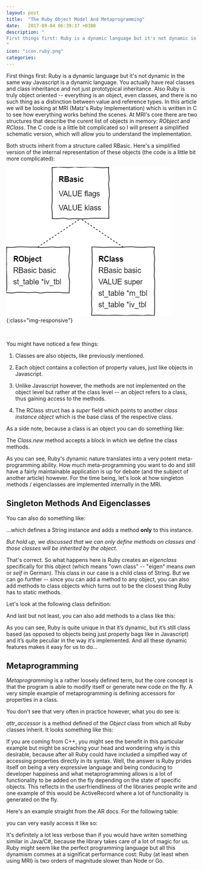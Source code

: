 ```yaml
---
layout: post
title:  "The Ruby Object Model And Metaprogramming"
date:   2017-09-04 06:39:37 +0300
description: "
First things first: Ruby is a dynamic language but it's not dynamic in the same way Javascript is a dynamic language. You actually have real classes and class inheritance and not just prototypical inheritance. Also Ruby is truly object oriented - everything is an object, even classes, and there is no such thing as a distinction between value and reference types. In this article we will be looking at MRI (Matz's Ruby Implementation) which is written in C to see how everything works behind the scenes...
"
icon: "icon.ruby.png"
categories:
---
```

First things first: Ruby is a dynamic language but it's not dynamic in the same way Javascript is a dynamic language. You actually have real classes and class inheritance and not just prototypical inheritance. Also Ruby is truly object oriented -- everything is an object, even classes, and there is no such thing as a distinction between value and reference types. In this article we will be looking at MRI (Matz's Ruby Implementation) which is written in C to see how everything works behind the scenes. At MRI's core there are two structures that describe the curent list of objects in memory: *RObject* and *RClass*. The C code is a little bit complicated so I will present a simplified schematic version, which will allow you to understand the implementation.

Both structs inherit from a structure called RBasic. Here's a simplified version of the internal representation of these objects (the code is a little bit more complicated):

![image-title-here](/images/ruby-objs.png){:class="img-responsive"}

<br/>

You might have noticed a few things:

1. Classes are also objects, like previously mentioned.

2. Each object contains a collection of property values, just like objects in Javascript.

3. Unlike Javascript however, the methods are not implemented on the object level but rather at the class level -- an object refers to a class, thus gaining access to the methods.

4. The RClass struct has a *super* field which points to another *class instance object* which is the base class of the respective class.

As a side note, because a class is an object you can do something like:

<script src="https://gist.github.com/toaderflorin/f88f4c6bced8898f353006d16a4e7c60.js"></script>

The *Class.new* method accepts a block in which we define the class methods.

As you can see, Ruby's dynamic nature translates into a very potent meta-programming ability. How much meta-programming you want to do and still have a fairly maintainable application is up for debate (and the subject of another article) however. For the time being, let's look at how singleton methods / eigenclasses are implemented internally in the MRI.

## Singleton Methods And Eigenclasses ##

You can also do something like:

<script src="https://gist.github.com/toaderflorin/dee2afd92c2a3f7fa8809858f9ea174d.js"></script>

...which defines a String instance and adds a method **only** to this instance.

*But hold up, we discussed that we can only define methods on classes and those classes will be inherited by the object.*

That's correct. So what happens here is Ruby creates an *eigenclass* specifically for this object (which means "own class" -- "eigen" means *own* or *self* in German). This class in our case is a child class of String. But we can go further -- since you can add a method to any object, you can also add methods to class objects which turns out to be the closest thing Ruby has to static methods. 

<script src="https://gist.github.com/toaderflorin/ccbb0a2f5b1da6f580c38459f1203f27.js"></script>

Let's look at the following class definition:

<script src="https://gist.github.com/toaderflorin/e784cd304b404c14916a64a851c1a7ab.js"></script>

And last but not least, you can also add methods to a class like this:

<script src="https://gist.github.com/toaderflorin/dede663e10f66dea16e67739ed73d38a.js"></script>

As you can see, Ruby is quite unique in that it’s dynamic, but it’s still class based (as opposed to objects being just property bags like in Javascript) and it’s quite peculiar in the way it’s implemented. And all these dynamic features makes it easy for us to do...

## Metaprogramming ##
*Metaprogramming* is a rather loosely defined term, but the core concept is that the program is able to modify itself or generate new code on the fly. A very simple example of metaprogramming is defining accessors for properties in a class.

<script src="https://gist.github.com/toaderflorin/668c759648ac89371bb173e5eb0d3708.js"></script>

You don't see that very often in practice however, what you do see is:

<script src="https://gist.github.com/toaderflorin/f72919ec8880ce84feded448e3f38360.js"></script>

*attr_accessor* is a method defined of the *Object* class from which all Ruby classes inherit. It looks something like this:

<script src="https://gist.github.com/toaderflorin/aadbf0fcc2ad54841d5d84e7dff23eeb.js"></script>

If you are coming from C++, you might see the benefit in this particular example but might be scraching your head and wondering why is this desirable, because after all Ruby could have included a simplfied way of accessing properties directly in its syntax. Well, the answer is Ruby prides itself on being a very expressive language and being conducing to developer happiness and what metaprogramming allows is a lot of functionality to be added on the fly depending on the state of specific objects. This reflects in the userfriendliness of the libraries people write and one example of this would be ActiveRecord where a lot of functionality is generated on the fly. 

Here's an example straight from the AR docs. For the following table:

<script src="https://gist.github.com/toaderflorin/831dd9e4f7631f2bb79c015c85a35e81.js"></script>

you can very easily access it like so:

<script src="https://gist.github.com/toaderflorin/39614ab27c80ff5bdb3f8f9c335ec7d6.js"></script>

It's definitely a lot less verbose than if you would have writen something similar in Java/C#, because the library takes care of a lot of magic for us. Ruby might seem like the perfect programming language but all this dynamism commes at a significat performance cost: Ruby (at least when using MRI) is two orders of magnitude slower than Node or Go.